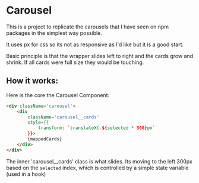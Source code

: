 # Carousel

This is a project to replicate the carousels that I have seen on npm packages in the simplest way possible.


It uses px for css so its not as responsive as I'd like but it is a good start.


Basic principle is that the wrapper slides left to right and the cards grow and shrink.  If all cards were full size they would be touching.

## How it works:
Here is the core the Carousel Component:

```html
<div className='carousel'>
    <div
        className='carousel__cards'
        style={{
            transform: `translateX(-${selected * 300}px`
        }}>
        {mappedCards}
    </div>
</div>
```

The inner 'carousel__cards' class is what slides.  Its moving to the left 300px based on the `selected` index, which is controlled by a simple state variable (used in a hook)
